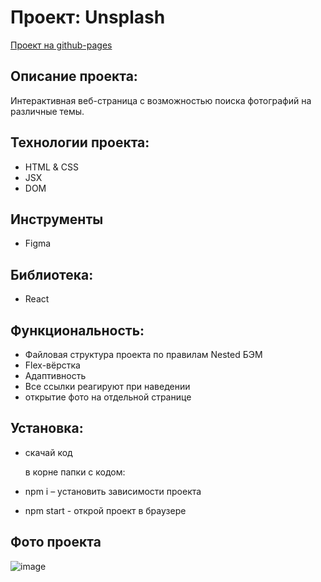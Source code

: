 # Проект: Unsplash

[Проект на github-pages](https://pavelbodrenkov.github.io/Unsplash/)

## Описание проекта:
Интерактивная веб-страница с возможностью поиска фотографий на различные темы.

## Технологии проекта:
- HTML & CSS
- JSX
- DOM

## Инструменты
- Figma

## Библиотека:
- React

## Функциональность:
- Файловая структура проекта по правилам Nested БЭМ
- Flex-вёрстка
- Адаптивность
- Все ссылки реагируют при наведении
- открытие фото на отдельной странице

## Установка:
- скачай код

  в корне папки с кодом:

- npm i – установить зависимости проекта

- npm start - открой проект в браузере

## Фото проекта
![image](https://user-images.githubusercontent.com/70709823/111138260-c6154680-8590-11eb-99ac-9cff92e6b9d0.png)



